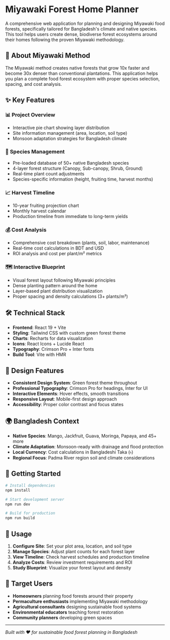 # Miyawaki Forest Home Planner

A comprehensive web application for planning and designing Miyawaki food forests, specifically tailored for Bangladesh's climate and native species. This tool helps users create dense, biodiverse forest ecosystems around their homes following the proven Miyawaki methodology.

## 🌳 About Miyawaki Method

The Miyawaki method creates native forests that grow 10x faster and become 30x denser than conventional plantations. This application helps you plan a complete food forest ecosystem with proper species selection, spacing, and cost analysis.

## ✨ Key Features

### 📊 **Project Overview**
- Interactive pie chart showing layer distribution
- Site information management (area, location, soil type)
- Monsoon adaptation strategies for Bangladesh climate

### 🌱 **Species Management**
- Pre-loaded database of 50+ native Bangladesh species
- 4-layer forest structure (Canopy, Sub-canopy, Shrub, Ground)
- Real-time plant count adjustments
- Species-specific information (height, fruiting time, harvest months)

### 📈 **Harvest Timeline**
- 10-year fruiting projection chart
- Monthly harvest calendar
- Production timeline from immediate to long-term yields

### 💰 **Cost Analysis**
- Comprehensive cost breakdown (plants, soil, labor, maintenance)
- Real-time cost calculations in BDT and USD
- ROI analysis and cost per plant/m² metrics

### 🗺️ **Interactive Blueprint**
- Visual forest layout following Miyawaki principles
- Dense planting pattern around the home
- Layer-based plant distribution visualization
- Proper spacing and density calculations (3+ plants/m²)

## 🛠️ Technical Stack

- **Frontend**: React 19 + Vite
- **Styling**: Tailwind CSS with custom green forest theme
- **Charts**: Recharts for data visualization
- **Icons**: React Icons + Lucide React
- **Typography**: Crimson Pro + Inter fonts
- **Build Tool**: Vite with HMR

## 🎨 Design Features

- **Consistent Design System**: Green forest theme throughout
- **Professional Typography**: Crimson Pro for headings, Inter for UI
- **Interactive Elements**: Hover effects, smooth transitions
- **Responsive Layout**: Mobile-first design approach
- **Accessibility**: Proper color contrast and focus states

## 🌍 Bangladesh Context

- **Native Species**: Mango, Jackfruit, Guava, Moringa, Papaya, and 45+ more
- **Climate Adaptation**: Monsoon-ready with drainage and flood protection
- **Local Currency**: Cost calculations in Bangladeshi Taka (৳)
- **Regional Focus**: Padma River region soil and climate considerations

## 🚀 Getting Started

```bash
# Install dependencies
npm install

# Start development server
npm run dev

# Build for production
npm run build
```

## 📱 Usage

1. **Configure Site**: Set your plot area, location, and soil type
2. **Manage Species**: Adjust plant counts for each forest layer
3. **View Timeline**: Check harvest schedules and production timeline
4. **Analyze Costs**: Review investment requirements and ROI
5. **Study Blueprint**: Visualize your forest layout and density

## 🎯 Target Users

- **Homeowners** planning food forests around their property
- **Permaculture enthusiasts** implementing Miyawaki methodology
- **Agricultural consultants** designing sustainable food systems
- **Environmental educators** teaching forest restoration
- **Community planners** developing green spaces

---

*Built with ❤️ for sustainable food forest planning in Bangladesh*
